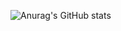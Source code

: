 ![Anurag's GitHub stats](https://github-readme-stats.vercel.app/api?username=hikkiboy&show_icons=true&theme=radical)
